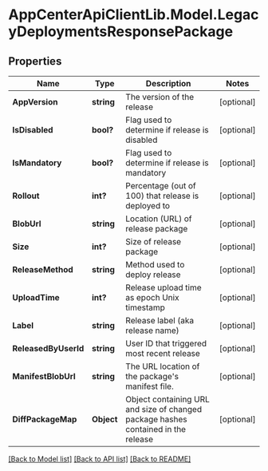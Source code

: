 # AppCenterApiClientLib.Model.LegacyDeploymentsResponsePackage
## Properties

Name | Type | Description | Notes
------------ | ------------- | ------------- | -------------
**AppVersion** | **string** | The version of the release | [optional] 
**IsDisabled** | **bool?** | Flag used to determine if release is disabled | [optional] 
**IsMandatory** | **bool?** | Flag used to determine if release is mandatory | [optional] 
**Rollout** | **int?** | Percentage (out of 100) that release is deployed to | [optional] 
**BlobUrl** | **string** | Location (URL) of release package | [optional] 
**Size** | **int?** | Size of release package | [optional] 
**ReleaseMethod** | **string** | Method used to deploy release | [optional] 
**UploadTime** | **int?** | Release upload time as epoch Unix timestamp | [optional] 
**Label** | **string** | Release label (aka release name) | [optional] 
**ReleasedByUserId** | **string** | User ID that triggered most recent release | [optional] 
**ManifestBlobUrl** | **string** | The URL location of the package&#x27;s manifest file. | [optional] 
**DiffPackageMap** | **Object** | Object containing URL and size of changed package hashes contained in the release | [optional] 

[[Back to Model list]](../README.md#documentation-for-models) [[Back to API list]](../README.md#documentation-for-api-endpoints) [[Back to README]](../README.md)

